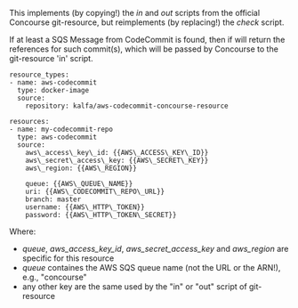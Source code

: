 This implements (by copying!) the _in_ and _out_ scripts from the official Concourse
git-resource, but reimplements (by replacing!) the _check_ script.

If at least a SQS Message from CodeCommit is found, then if will return the
references for such commit(s), which will be passed by Concourse to the
git-resource 'in' script.

```
resource_types:
- name: aws-codecommit
  type: docker-image
  source:
    repository: kalfa/aws-codecommit-concourse-resource

resources:
- name: my-codecommit-repo
  type: aws-codecommit
  source:
    aws\_access\_key\_id: {{AWS\_ACCESS\_KEY\_ID}}
    aws\_secret\_access\_key: {{AWS\_SECRET\_KEY}}
    aws\_region: {{AWS\_REGION}}

    queue: {{AWS\_QUEUE\_NAME}}
    uri: {{AWS\_CODECOMMIT\_REPO\_URL}}
    branch: master
    username: {{AWS\_HTTP\_TOKEN}}
    password: {{AWS\_HTTP\_TOKEN\_SECRET}}
```

Where:
- *queue*, *aws\_access\_key\_id*, *aws\_secret\_access\_key* and *aws\_region* are specific for this resource
- *queue* containes the AWS SQS queue name (not the URL or the ARN!), e.g., "concourse"
- any other key are the same used by the "in" or "out" script of git-resource
